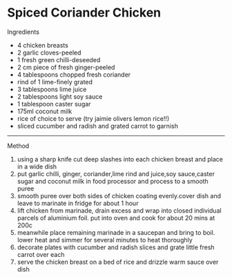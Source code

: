 # Spiced Coriander Chicken

Ingredients

-   4 chicken breasts
-   2 garlic cloves-peeled
-   1 fresh green chilli-deseeded
-   2 cm piece of fresh ginger-peeled
-   4 tablespoons chopped fresh coriander
-   rind of 1 lime-finely grated
-   3 tablespoons lime juice
-   2 tablespoons light soy sauce
-   1 tablespoon caster sugar
-   175ml coconut milk
-   rice of choice to serve (try jaimie olivers lemon rice!!)
-   sliced cucumber and radish and grated carrot to garnish

--------------------------------------------------------------------------------

Method

1.  using a sharp knife cut deep slashes into each chicken breast and place in a
    wide dish
2.  put garlic chilli, ginger, coriander,lime rind and juice,soy sauce,caster
    sugar and coconut milk in food processor and process to a smooth puree
3.  smooth puree over both sides of chicken coating evenly.cover dish and leave
    to marinate in fridge for about 1 hour
4.  lift chicken from marinade, drain excess and wrap into closed individual
    parcels of aluminium foil. put into oven and cook for about 20 mins at 200c
5.  meanwhile place remaining marinade in a saucepan and bring to boil. lower
    heat and simmer for several minutes to heat thoroughly
6.  decorate plates with cucumber and radish slices and grate little fresh
    carrot over each
7.  serve the chicken breast on a bed of rice and drizzle warm sauce over dish

